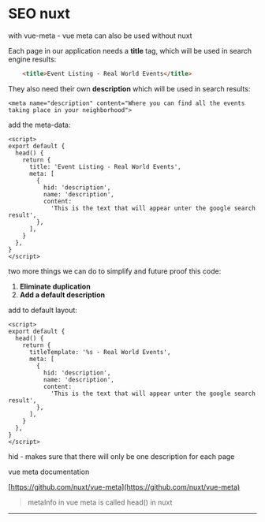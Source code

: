 # SEO nuxt

with vue-meta - vue meta can also be used without nuxt

Each page in our application needs a **title** tag, which will be used in search engine results:

```html
    <title>Event Listing - Real World Events</title>
```

They also need their own **description** which will be used in search results:

```
<meta name="description" content="Where you can find all the events taking place in your neighborhood">
```

add the meta-data:

```vue
<script>
export default {
  head() {
    return {
      title: 'Event Listing - Real World Events',
      meta: [
        {
          hid: 'description',
          name: 'description',
          content:
            'This is the text that will appear unter the google search result',
        },
      ],
    }
  },
}
</script>
```

 two more things we can do to simplify and future proof this code: 

1. **Eliminate duplication**
2. **Add a default description** 

add to default layout:

```vue
<script>
export default {
  head() {
    return {
      titleTemplate: '%s - Real World Events',
      meta: [
        {
          hid: 'description',
          name: 'description',
          content:
            'This is the text that will appear unter the google search result',
        },
      ],
    }
  },
}
</script>
```

hid - makes sure that there will only be one description for each page



vue meta documentation

[https://github.com/nuxt/vue-meta](https://github.com/nuxt/vue-meta)

> metaInfo in vue meta is called head() in nuxt

------

